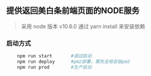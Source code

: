 ## 提供返回美白条前端页面的NODE服务

> 采用 node 版本 v10.6.0
  通过 yarn install 来安装依赖


### 启动方式

```bash
	npm run start       #调试启动
	npm run deploy      #pm2部署，需先全局安装pm2
	npm run prod        #生产启动
	
```